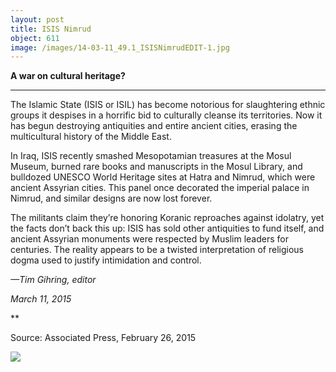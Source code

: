 ```yaml
---
layout: post
title: ISIS Nimrud
object: 611
image: /images/14-03-11_49.1_ISISNimrudEDIT-1.jpg
---
```

**A war on cultural heritage?**

****

The Islamic State (ISIS or ISIL) has become notorious for slaughtering ethnic groups it despises in a horrific bid to culturally cleanse its territories. Now it has begun destroying antiquities and entire ancient cities, erasing the multicultural history of the Middle East.

In Iraq, ISIS recently smashed Mesopotamian treasures at the Mosul Museum, burned rare books and manuscripts in the Mosul Library, and bulldozed UNESCO World Heritage sites at Hatra and Nimrud, which were ancient Assyrian cities. This panel once decorated the imperial palace in Nimrud, and similar designs are now lost forever. 

The militants claim they’re honoring Koranic reproaches against idolatry, yet the facts don’t back this up: ISIS has sold other antiquities to fund itself, and ancient Assyrian monuments were respected by Muslim leaders for centuries. The reality appears to be a twisted interpretation of religious dogma used to justify intimidation and control.

*—Tim Gihring, editor*

*March 11, 2015*

**

Source: Associated Press, February 26, 2015

![]({{siteurl.base}}/images/14-03-11_49.1_ISISNimrudEDIT-1.jpg)
